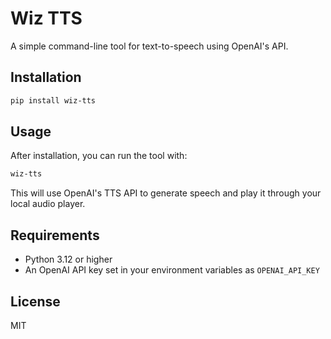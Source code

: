 # Wiz TTS

A simple command-line tool for text-to-speech using OpenAI's API.

## Installation

```bash
pip install wiz-tts
```

## Usage

After installation, you can run the tool with:

```bash
wiz-tts
```

This will use OpenAI's TTS API to generate speech and play it through your local audio player.

## Requirements

- Python 3.12 or higher
- An OpenAI API key set in your environment variables as `OPENAI_API_KEY`

## License

MIT